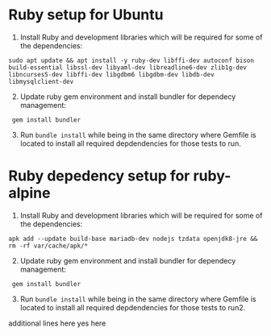 # Ruby setup for Ubuntu

1. Install Ruby and development libraries which will be required for some of the dependencies:

```
sudo apt update && apt install -y ruby-dev libffi-dev autoconf bison build-essential libssl-dev libyaml-dev libreadline6-dev zlib1g-dev libncurses5-dev libffi-dev libgdbm6 libgdbm-dev libdb-dev libmysqlclient-dev
```

2. Update ruby gem environment and install bundler for dependecy management:

```
 gem install bundler
```

3. Run `bundle install` while being in the same directory where Gemfile is located to install all required depdendencies for those tests to run.

# Ruby depedency setup for ruby-alpine

1. Install Ruby and development libraries which will be required for some of the dependencies:

```
apk add --update build-base mariadb-dev nodejs tzdata openjdk8-jre && rm -rf var/cache/apk/*
```

2. Update ruby gem environment and install bundler for dependecy management:

```
 gem install bundler
```

3. Run `bundle install` while being in the same directory where Gemfile is located to install all required depdendencies for those tests to run2.

additional lines
here
yes here
